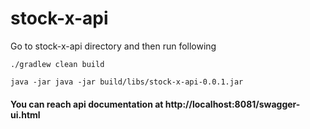 # stock-x-api

Go to stock-x-api directory and then run following

`./gradlew clean build`

`java -jar java -jar build/libs/stock-x-api-0.0.1.jar`

#### You can reach api documentation at http://localhost:8081/swagger-ui.html